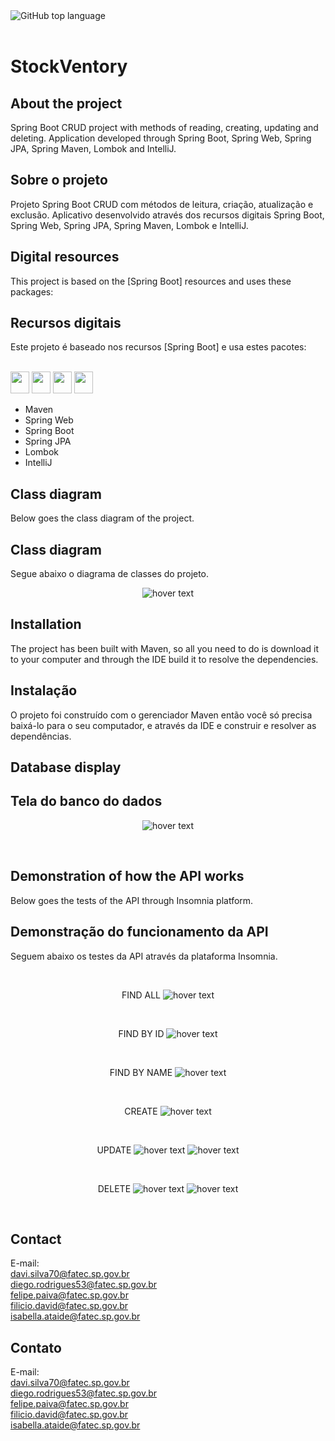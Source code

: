 <!-- PROJECT SHIELDS -->

<div class="box">
    <img alt="GitHub top language" src="https://img.shields.io/github/languages/top/thiagos10/SpringBootCrudWithMySQL?style=for-the-badge">
  
</div>
<br>

# StockVentory

## About the project
Spring Boot CRUD project with methods of reading, creating, updating and deleting. Application developed through Spring Boot, Spring Web, Spring JPA, Spring Maven, Lombok and IntelliJ.

## Sobre o projeto
Projeto Spring Boot CRUD com métodos de leitura, criação, atualização e exclusão. Aplicativo desenvolvido através dos recursos digitais Spring Boot, Spring Web, Spring JPA, Spring Maven, Lombok e IntelliJ.



## Digital resources 
This project is based on the [Spring Boot] resources and uses these packages:

## Recursos digitais
Este projeto é baseado nos recursos [Spring Boot] e usa estes pacotes:
<div style="display: inline_block"><br> 
  <img height="35" width="30" src="https://cdn.jsdelivr.net/gh/devicons/devicon@latest/icons/maven/maven-original.svg">
  <img height="35" width="30" src="https://cdn.jsdelivr.net/gh/devicons/devicon@latest/icons/spring/spring-original.svg">
  <img height="35" width="30" src="https://cdn.jsdelivr.net/gh/devicons/devicon@latest/icons/intellij/intellij-original.svg">
  <img height="35" width="30" src="https://cdn.jsdelivr.net/gh/devicons/devicon@latest/icons/java/java-original.svg">
</div>


- Maven 
- Spring Web  
- Spring Boot  
- Spring JPA  
- Lombok  
- IntelliJ  


## Class diagram
Below goes the class diagram of the project.

## Class diagram
Segue abaixo o diagrama de classes do projeto.
<p align="center">

<img src="/prints/classdiagram.jpeg" title="hover text">
</p>

## Installation 
The project has been built with Maven, so all you need to do is download it to your computer and through the IDE build it to resolve the dependencies.

## Instalação 
O projeto foi construído com o gerenciador Maven então você só precisa baixá-lo para o seu computador, e através da IDE e construir e resolver as dependências.



## Database display 

## Tela do banco do dados
<p align="center">
<img src="/prints/h2.post.jpg" title="hover text">
</p>
<br>


## Demonstration of how the API works
Below goes the tests of the API through Insomnia platform.

## Demonstração do funcionamento da API
Seguem abaixo os testes da API através da plataforma Insomnia.

<br>
<p align="center">
  FIND ALL

 <img src="/prints/get.1 (all).jpg" title="hover text">
</p>
<br>
<p align="center">
  FIND BY ID

 <img src="/prints/findbyid.jpg" title="hover text">
</p>
<br>
<p align="center">
  FIND BY NAME

<img src="/prints/findbyname.jpg" title="hover text">
</p>
<br>
<p align="center">
  CREATE

<img src="/prints/post.1.jpg" title="hover text">
</p>
<br>
<p align="center">
  UPDATE

<img src="/prints/put.1.jpg" title="hover text">

<img src="/prints/put.2.jpg" title="hover text">
</p>
<br>
<p align="center">
  DELETE

<img src="/prints/delete.1.jpg" title="hover text">
<img src="/prints/get.2 (item deleted).jpg" title="hover text">
</p>

<br>

## Contact
E-mail:  
davi.silva70@fatec.sp.gov.br  
diego.rodrigues53@fatec.sp.gov.br  
felipe.paiva@fatec.sp.gov.br  
filicio.david@fatec.sp.gov.br  
isabella.ataide@fatec.sp.gov.br  

## Contato
E-mail:  
davi.silva70@fatec.sp.gov.br  
diego.rodrigues53@fatec.sp.gov.br  
felipe.paiva@fatec.sp.gov.br  
filicio.david@fatec.sp.gov.br  
isabella.ataide@fatec.sp.gov.br  
